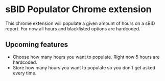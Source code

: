 # sBID Populator Chrome extension
This chrome extension will populate a given amount of hours on a sBID report.
For now all hours and blacklisted options are hardcoded.

## Upcoming features
* Choose how many hours you want to populate. Right now 5 hours are hardcoded.
* Store how many hours you want to populate so you don't get asked every time.